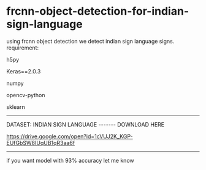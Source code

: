 # frcnn-object-detection-for-indian-sign-language
using frcnn object detection we detect indian sign language signs.
requirement:

h5py

Keras==2.0.3

numpy

opencv-python

sklearn

------------------------------------------------------------------------------------
DATASET: INDIAN SIGN LANGUAGE    ------- DOWNLOAD HERE

 https://drive.google.com/open?id=1cVUJ2K_KGP-EUfGbSW8IUqUB1qR3aa6f


------------------------------------------------------------------------------------
if you want model with 93% accuracy let me know
